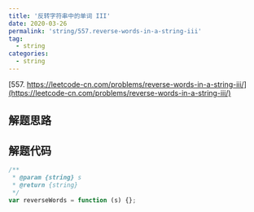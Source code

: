 ```yaml
---
title: '反转字符串中的单词 III'
date: 2020-03-26
permalink: 'string/557.reverse-words-in-a-string-iii'
tag:
  - string
categories:
  - string
---
```


[557. https://leetcode-cn.com/problems/reverse-words-in-a-string-iii/](https://leetcode-cn.com/problems/reverse-words-in-a-string-iii/)

## 解题思路

## 解题代码

```js
/**
 * @param {string} s
 * @return {string}
 */
var reverseWords = function (s) {};
```
